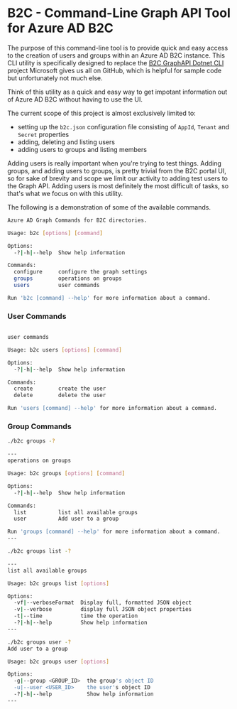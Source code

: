 # B2C - Command-Line Graph API Tool for Azure AD B2C

The purpose of this command-line tool is to provide quick and easy access to the creation of users and groups within an Azure AD B2C instance. This CLI utility is specifically designed to replace the [B2C GraphAPI Dotnet CLI](https://github.com/AzureADQuickStarts/B2C-GraphAPI-DotNet.git) project Microsoft gives us all on GitHub, which is helpful for sample code but unfortunately not much else.

Think of this utility as a quick and easy way to get impotant information out of Azure AD B2C without having to use the UI. 

The current scope of this project is almost exclusively limited to:

- setting up the `b2c.json` configuration file consisting of `AppId`, `Tenant` and `Secret` properties
- adding, deleting and listing users 
- adding users to groups and listing members

Adding users is really important when you're trying to test things. Adding groups, and adding users to groups, is pretty trivial from the B2C portal UI, so for sake of brevity and scope we limit our activity to adding test users to the Graph API. Adding users is most definitely the most difficult of tasks, so that's what we focus on with this utility. 

The following is a demonstration of some of the available commands.
  
```bash
Azure AD Graph Commands for B2C directories.

Usage: b2c [options] [command]

Options:
  -?|-h|--help  Show help information

Commands:
  configure     configure the graph settings
  groups        operations on groups
  users         user commands

Run 'b2c [command] --help' for more information about a command.
```

### User Commands
```bash

user commands

Usage: b2c users [options] [command]

Options:
  -?|-h|--help  Show help information

Commands:
  create        create the user
  delete        delete the user

Run 'users [command] --help' for more information about a command.

```
### Group Commands
```bash
./b2c groups -?

---
operations on groups

Usage: b2c groups [options] [command]

Options:
  -?|-h|--help  Show help information

Commands:
  list          list all available groups
  user          Add user to a group

Run 'groups [command] --help' for more information about a command.
---

./b2c groups list -?

---
list all available groups

Usage: b2c groups list [options]

Options:
  -vf|--verboseFormat  Display full, formatted JSON object
  -v|--verbose         display full JSON object properties
  -t|--time            time the operation
  -?|-h|--help         Show help information
---

./b2c groups user -?
Add user to a group

Usage: b2c groups user [options]

Options:
  -g|--group <GROUP_ID>  the group's object ID
  -u|--user <USER_ID>    the user's object ID
  -?|-h|--help           Show help information
---
```
